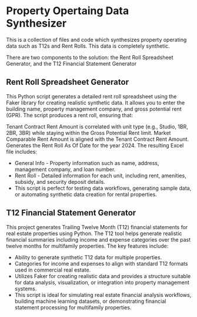 # Property Opertaing Data Synthesizer
This is a collection of files and code which synthesizes property operating data such as T12s and Rent Rolls. This data is completely synthetic.

There are two components to the solution: the Rent Roll Spreadsheet Generator, and the T12 Financial Statement Generator

## Rent Roll Spreadsheet Generator
This Python script generates a detailed rent roll spreadsheet using the Faker library for creating realistic synthetic data. It allows you to enter the building name, property management company, and gross potential rent (GPR). The script produces a rent roll, ensuring that:

Tenant Contract Rent Amount is correlated with unit type (e.g., Studio, 1BR, 2BR, 3BR) while staying within the Gross Potential Rent limit.
Market Comparable Rent Amount is aligned with the Tenant Contract Rent Amount.
Generates the Rent Roll As Of Date for the year 2024.
The resulting Excel file includes:

- General Info - Property information such as name, address, management company, and loan number.
- Rent Roll - Detailed information for each unit, including rent, amenities, subsidy, and security deposit details.
- This script is perfect for testing data workflows, generating sample data, or automating synthetic data creation for rental properties.

## T12 Financial Statement Generator
This project generates Trailing Twelve Month (T12) financial statements for real estate properties using Python. The T12 tool helps generate realistic financial summaries including income and expense categories over the past twelve months for multifamily properties. The key features include:

- Ability to generate synthetic T12 data for multiple properties.
- Categories for income and expenses to align with standard T12 formats used in commercial real estate.
- Utilizes Faker for creating realistic data and provides a structure suitable for data analysis, visualization, or integration into property management systems.
- This script is ideal for simulating real estate financial analysis workflows, building machine learning datasets, or demonstrating financial statement processing for multifamily properties.
